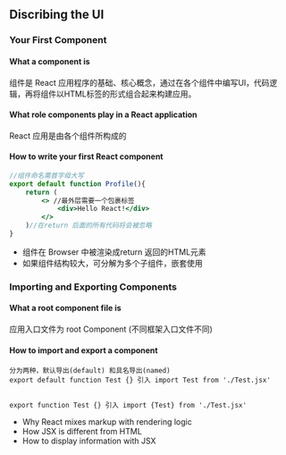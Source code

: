 

## Discribing the UI

###  Your First Component



####   What a component is

组件是 React 应用程序的基础、核心概念，通过在各个组件中编写UI，代码逻辑，再将组件以HTML标签的形式组合起来构建应用。

####     What role components play in a React application

React 应用是由各个组件所构成的

####   How to write your first React component
```jsx
//组件命名需首字母大写
export default function Profile(){
	return (
		<> //最外层需要一个包裹标签
			<div>Hello React!</div>
		</>
	)//在return 后面的所有代码将会被忽略
} 
```

+ 组件在 Browser 中被渲染成return 返回的HTML元素
+ 如果组件结构较大，可分解为多个子组件，嵌套使用

### Importing and Exporting Components

####   What a root component file is
应用入口文件为 root Component (不同框架入口文件不同)

####  How to import and export a component

```
分为两种，默认导出(default) 和具名导出(named)
export default function Test {} 引入 import Test from './Test.jsx'

  	
export function Test {} 引入 import {Test} from './Test.jsx'
```


-   Why React mixes markup with rendering logic
-   How JSX is different from HTML
-   How to display information with JSX